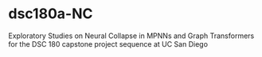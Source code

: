 # dsc180a-NC
Exploratory Studies on Neural Collapse in MPNNs and Graph Transformers for the DSC 180 capstone project sequence at UC San Diego

